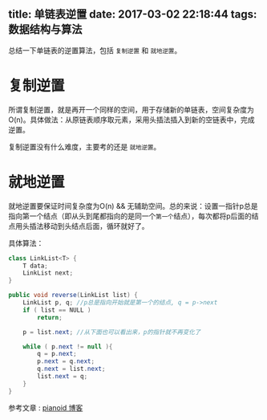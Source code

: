 title: 单链表逆置
date: 2017-03-02 22:18:44
tags: 数据结构与算法
---

总结一下单链表的逆置算法，包括 `复制逆置` 和 `就地逆置`。

<!--more-->

# 复制逆置
所谓复制逆置，就是再开一个同样的空间，用于存储新的单链表，空间复杂度为O(n)。具体做法：从原链表顺序取元素，采用头插法插入到新的空链表中，完成逆置。

复制逆置没有什么难度，主要考的还是 `就地逆置`。

# 就地逆置
就地逆置要保证时间复杂度为O(n) && 无辅助空间。总的来说：设置一指针p总是指向第一个结点（即从头到尾都指向的是同一个`第一个`结点），每次都将p后面的结点用头插法移动到头结点后面，循环就好了。

具体算法：

```java
class LinkList<T> {
	T data;
	LinkList next;
}

public void reverse(LinkList list) {
	LinkList p, q; //p总是指向开始就是第一个的结点, q = p->next
	if ( list == NULL )
		return;

	p = list.next; //从下面也可以看出来，p的指针就不再变化了

	while ( p.next != null ){
		q = p.next;
		p.next = q.next;
		q.next = list.next;
		list.next = q;
	}
}
```

参考文章 : [pianoid 博客](http://www.cnblogs.com/pianoid/archive/2011/05/03/reverse-a-singly-linked-list.html)